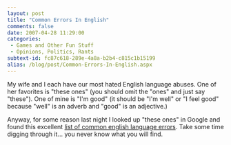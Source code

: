 ```yaml
---
layout: post
title: "Common Errors In English"
comments: false
date: 2007-04-28 11:29:00
categories:
 - Games and Other Fun Stuff
 - Opinions, Politics, Rants
subtext-id: fc87c618-289e-4a8a-b2b4-c815c1b15199
alias: /blog/post/Common-Errors-In-English.aspx
---
```



My wife and I each have our most hated English language abuses. One of her favorites is "these ones" (you should omit the "ones" and just say "these"). One of mine is "I'm good" (it should be "I'm well" or "I feel good" because "well" is an adverb and "good" is an adjective.)

Anyway, for some reason last night I looked up "these ones" in Google and found this excellent [list of common english language errors](http://wsu.edu/~brians/errors/errors.html). Take some time digging through it... you never know what you will find.
